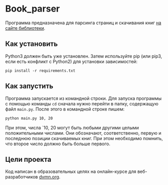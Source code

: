 # Book_parser

Программа предназначена для парсинга страниц и скачивания книг  [на сайте библиотеки](https://tululu.org/).

## Как установить

Python3 должен быть уже установлен.
Затем используйте pip (или pip3, если есть конфликт с Python2) для установки зависимостей:
```
pip install -r requirements.txt
```


## Как запустить

Программа запускается из командной строки. Для запуска программы с помощью команды `cd` сначала нужно перейти в папку, содержащую файл `main.py`.
После этого в командной строке пишем:
```
python main.py 10, 20
```
При этом, числа `10, 20 могут быть любыми другими целыми  положительными числами. Они обозначают, соответственно, первую и последнюю позиции скачиваемых книг.
При этом необходимо помнить, что второе число должно быть больше первого.

## Цели проекта

Код написан в образовательных целях на онлайн-курсе для веб-разработчиков [dvmn.org](https://dvmn.org/).
